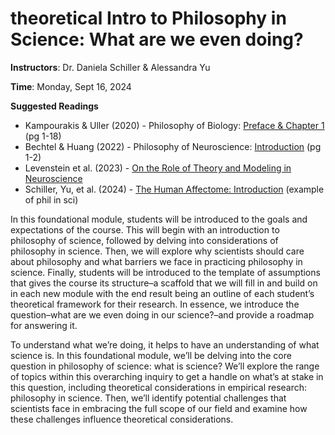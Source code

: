 # **theoretical** Intro to Philosophy in Science: What are we even doing?

**Instructors**: Dr. Daniela Schiller & Alessandra Yu     

**Time**: Monday, Sept 16, 2024      

**Suggested Readings**      
- Kampourakis & Uller (2020) - Philosophy of Biology: [Preface & Chapter 1](https://virtualmmx.ddns.net/gbooks/PhilosophyofScienceforBiologists.pdf) (pg 1-18)
- Bechtel & Huang (2022) - Philosophy of Neuroscience:  [Introduction](https://web.archive.org/web/20220209142019id_/https://www.cambridge.org/core/services/aop-cambridge-core/content/view/8EB23CCDB2E9D414EDA36CB8A5B8F62A/9781108931502AR.pdf/philosophy-of-neuroscience.pdf) (pg 1-2)
- Levenstein et al. (2023) - [On the Role of Theory and Modeling in Neuroscience](https://www.jneurosci.org/content/43/7/1074)
- Schiller, Yu, et al. (2024) - [The Human Affectome: Introduction](https://www.sciencedirect.com/science/article/pii/S0149763423004190) (example of phil in sci)

In this foundational module, students will be introduced to the goals and expectations of the course. This will begin with an introduction to philosophy of science, followed by delving into considerations of philosophy in science. Then, we will explore why scientists should care about philosophy and what barriers we face in practicing philosophy in science. Finally, students will be introduced to the template of assumptions that gives the course its structure–a scaffold that we will fill in and build on in each new module with the end result being an outline of each student’s theoretical framework for their research. In essence, we introduce the question–what are we even doing in our science?–and provide a roadmap for answering it.

To understand what we’re doing, it helps to have an understanding of what science is. In this foundational module, we’ll be delving into the core question in philosophy of science: what is science? We’ll explore the range of topics within this overarching inquiry to get a handle on what’s at stake in this question, including theoretical considerations in empirical research: philosophy in science. Then, we’ll identify potential challenges that scientists face in embracing the full scope of our field and examine how these challenges influence theoretical considerations.